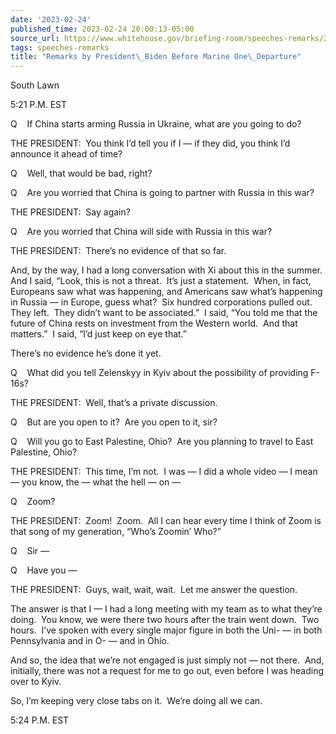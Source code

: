 ```yaml
---
date: '2023-02-24'
published_time: 2023-02-24 20:00:13-05:00
source_url: https://www.whitehouse.gov/briefing-room/speeches-remarks/2023/02/24/remarks-by-president-biden-before-marine-one-departure-30/
tags: speeches-remarks
title: "Remarks by President\_Biden Before Marine One\_Departure"
---
```

 
South Lawn

5:21 P.M. EST  
  
Q    If China starts arming Russia in Ukraine, what are you going to do?

THE PRESIDENT:  You think I’d tell you if I — if they did, you think I’d
announce it ahead of time?

Q    Well, that would be bad, right?

Q    Are you worried that China is going to partner with Russia in this
war?

THE PRESIDENT:  Say again?

Q    Are you worried that China will side with Russia in this war?

THE PRESIDENT:  There’s no evidence of that so far. 

And, by the way, I had a long conversation with Xi about this in the
summer.  And I said, “Look, this is not a threat.  It’s just a
statement.  When, in fact, Europeans saw what was happening, and
Americans saw what’s happening in Russia — in Europe, guess what?  Six
hundred corporations pulled out.  They left.  They didn’t want to be
associated.”  I said, “You told me that the future of China rests on
investment from the Western world.  And that matters.”  I said, “I’d
just keep on eye that.” 

There’s no evidence he’s done it yet.

Q    What did you tell Zelenskyy in Kyiv about the possibility of
providing F-16s?

THE PRESIDENT:  Well, that’s a private discussion.

Q    But are you open to it?  Are you open to it, sir?

Q    Will you go to East Palestine, Ohio?  Are you planning to travel to
East Palestine, Ohio?

THE PRESIDENT:  This time, I’m not.  I was — I did a whole video — I
mean — you know, the — what the hell — on —

Q    Zoom?

THE PRESIDENT:  Zoom!  Zoom.  All I can hear every time I think of Zoom
is that song of my generation, “Who’s Zoomin’ Who?”

Q    Sir —

Q    Have you —

THE PRESIDENT:  Guys, wait, wait, wait.  Let me answer the question.

The answer is that I — I had a long meeting with my team as to what
they’re doing.  You know, we were there two hours after the train went
down.  Two hours.  I’ve spoken with every single major figure in both
the Uni- — in both Pennsylvania and in O- — and in Ohio.

And so, the idea that we’re not engaged is just simply not — not there. 
And, initially, there was not a request for me to go out, even before I
was heading over to Kyiv.

So, I’m keeping very close tabs on it.  We’re doing all we can.  
  
5:24 P.M. EST
